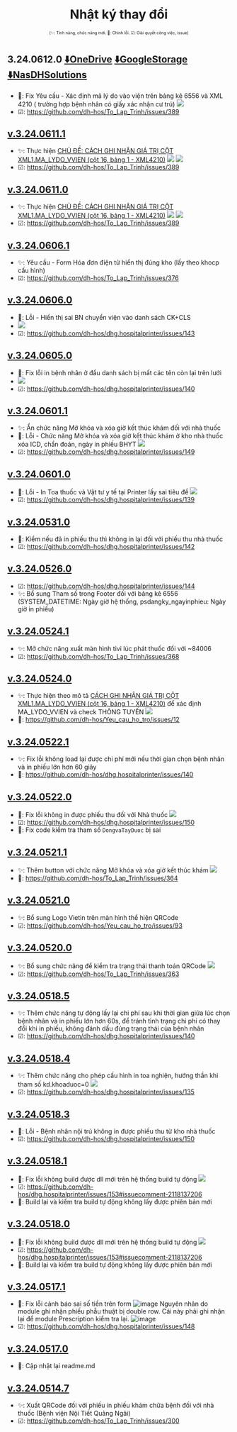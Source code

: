 <div align="center">

# Nhật ký thay đổi</div>

<div align="center" style="font-size:xx-small">(✨: Tính năng, chức năng mới. 🐛: Chỉnh lỗi. ☑: Giải quyết công việc, issue) </div>

#
## 3.24.0612.0 [⬇️OneDrive](https://dh-hos-code.github.io/directTo/?&redirect_url=https%3A%2F%2Fo-dh-007-default-rtdb.asia-southeast1.firebasedatabase.app%2F%2FdirectTo%2FHospitalPrinterexe%2F32406120-OneDrive.json) [⬇️GoogleStorage](https://dh-hos-code.github.io/directTo/?&redirect_url=https%3A%2F%2Fo-dh-007-default-rtdb.asia-southeast1.firebasedatabase.app%2F%2FdirectTo%2FHospitalPrinterexe%2F32406120-GoogleStorage.json) [⬇️NasDHSolutions](https://dh-hos-code.github.io/directTo/?&redirect_url=https%3A%2F%2Fo-dh-007-default-rtdb.asia-southeast1.firebasedatabase.app%2F%2FdirectTo%2FHospitalPrinterexe%2F32406120-NasDHSolutions.json)
- 🐛: Fix Yêu cầu - Xác định mã lý do vào viện trên bảng kê 6556 và XML 4210 ( trường hợp bệnh nhân có giấy xác nhận cư trú) ![](https://i.imgur.com/lJrTENa.png)
- ☑: https://github.com/dh-hos/To_Lap_Trinh/issues/389

## [v.3.24.0611.1]()
- ✨: Thực hiện [CHỦ ĐỀ: CÁCH GHI NHẬN GIÁ TRỊ CỘT XML1.MA_LYDO_VVIEN (cột 16, bảng 1 - XML4210)](https://github.com/dh-hos/Mo-ta-he-thong/blob/main/XML4210/Vinh%20-%20Mo%20ta%20XML4210%20-%20XML1.MA_LYDO_VVIEN.md)
![](https://i.imgur.com/sDpfvF4.png)
![](https://i.imgur.com/eNNVLHF.png)
- ☑: https://github.com/dh-hos/To_Lap_Trinh/issues/389
## [v.3.24.0611.0]()
- ✨: Thực hiện [CHỦ ĐỀ: CÁCH GHI NHẬN GIÁ TRỊ CỘT XML1.MA_LYDO_VVIEN (cột 16, bảng 1 - XML4210)](https://github.com/dh-hos/Mo-ta-he-thong/blob/main/XML4210/Vinh%20-%20Mo%20ta%20XML4210%20-%20XML1.MA_LYDO_VVIEN.md)
![](https://i.imgur.com/BlhPztm.png)
![](https://i.imgur.com/dVtIYn3.png)
- ☑: https://github.com/dh-hos/To_Lap_Trinh/issues/389
## [v.3.24.0606.1]()
- ✨: Yêu cầu - Form Hóa đơn điện tử hiển thị đúng kho (lấy theo khocp cấu hình)
- ☑: https://github.com/dh-hos/To_Lap_Trinh/issues/376

## [v.3.24.0606.0]()
- 🐛: Lỗi - Hiển thị sai BN chuyển viện vào danh sách CK+CLS
- ![](https://i.imgur.com/wugBdE9.gif)
- ☑: https://github.com/dh-hos/dhg.hospitalprinter/issues/143
## [v.3.24.0605.0]()
- 🐛: Fix lỗi in bệnh nhân ở đầu danh sách bị mất các tên còn lại trên lưới
- ![](https://i.imgur.com/wdIGlQn.gif)
- ☑: https://github.com/dh-hos/dhg.hospitalprinter/issues/140
## [v.3.24.0601.1]()
- ✨: Ẩn chức năng Mở khóa và xóa giờ kết thúc khám đối với nhà thuốc
- 🐛: Lỗi - Chức năng Mở khóa và xóa giờ kết thúc khám ở kho nhà thuốc xóa ICD, chẩn đoán, ngày in phiếu BHYT
![](https://i.imgur.com/cZ0pQ9R.png)
- ☑: https://github.com/dh-hos/dhg.hospitalprinter/issues/149
## [v.3.24.0601.0]()
- 🐛: Lỗi - In Toa thuốc và Vật tư y tế tại Printer lấy sai tiêu đề
![](https://i.imgur.com/9obPAFx.png)
- ☑: https://github.com/dh-hos/dhg.hospitalprinter/issues/139
## [v.3.24.0531.0]()
- 🐛: Kiểm nếu đã in phiếu thu thì không in lại đối với phiếu thu nhà thuốc
- ☑: https://github.com/dh-hos/dhg.hospitalprinter/issues/142
## [v.3.24.0526.0]()
- ☑: https://github.com/dh-hos/dhg.hospitalprinter/issues/144
- ✨: Bổ sung Tham số trong Footer đối với bảng kê 6556 (SYSTEM_DATETIME: Ngày giờ hệ thống, psdangky_ngayinphieu: Ngày giờ in phiếu)
## [v.3.24.0524.1]()
- ✨: Mở chức năng xuất màn hình tivi lúc phát thuốc đối với ~84006
- ☑: https://github.com/dh-hos/To_Lap_Trinh/issues/368
## [v.3.24.0524.0]()
- ✨: Thực hiện theo mô tả [CÁCH GHI NHẬN GIÁ TRỊ CỘT XML1.MA_LYDO_VVIEN (cột 16, bảng 1 - XML4210)](https://github.com/dh-hos/Mo-ta-he-thong/blob/main/XML4210/Vinh%20-%20Mo%20ta%20XML4210%20-%20XML1.MA_LYDO_VVIEN.md) để xác định MA_LYDO_VVIEN và check THÔNG TUYẾN
![](https://i.imgur.com/xBKCcAB.png)
- 🐛: https://github.com/dh-hos/Yeu_cau_ho_tro/issues/12
## [v.3.24.0522.1]()
- ✨: Fix lỗi không load lại được chi phí mới nếu thời gian chọn bệnh nhân và in phiếu lớn hơn 60 giây
- 🐛: https://github.com/dh-hos/dhg.hospitalprinter/issues/140
## [v.3.24.0522.0]()
- 🐛: Fix lỗi không in được phiếu thu đối với Nhà thuốc
![](https://i.imgur.com/l7Cmjgf.png)
- ☑: https://github.com/dh-hos/dhg.hospitalprinter/issues/150
- 📕: Fix code kiểm tra tham số `DongvaTayDuoc` bị sai
## [v.3.24.0521.1]()
- ✨: Thêm button với chức năng Mở khóa và xóa giờ kết thúc khám
![](https://i.imgur.com/5larpF1.png)
- 🐛: https://github.com/dh-hos/To_Lap_Trinh/issues/364
## [v.3.24.0521.0]()
- ✨: Bổ sung Logo Vietin trên màn hình thể hiện QRCode
- ☑: https://github.com/dh-hos/Yeu_cau_ho_tro/issues/93
## [v.3.24.0520.0]()
- ✨: Bổ sung chức năng để kiểm tra trạng thái thanh toán QRCode
![](https://i.imgur.com/Fok6cJm.png)
- ☑: https://github.com/dh-hos/To_Lap_Trinh/issues/363
## [v.3.24.0518.5]()
- ✨: Thêm chức năng tự động lấy lại chi phí sau khi thời gian giữa lúc chọn bệnh nhân và in phiếu lớn hơn 60s, để tránh tình trạng chi phí có thay đổi  khi in phiếu, không đánh dấu đúng trạng thái của bệnh nhân
- ☑: https://github.com/dh-hos/dhg.hospitalprinter/issues/140
## [v.3.24.0518.4]()
- ✨: Thêm chức năng cho phép cấu hình in toa nghiện, hướng thần khi tham số kd.khoaduoc=0
![](https://i.imgur.com/i2ydDCH.png)
- ☑: https://github.com/dh-hos/dhg.hospitalprinter/issues/135
## [v.3.24.0518.3]()
- 🐛: Lỗi - Bệnh nhân nội trú không in được phiếu thu từ kho nhà thuốc
- ☑: https://github.com/dh-hos/dhg.hospitalprinter/issues/150
## [v.3.24.0518.1]()
- 🐛: Fix lỗi không build được dll mới trên hệ thống build tự động
![](https://i.imgur.com/EcJSMmr.png)
- ☑: https://github.com/dh-hos/dhg.hospitalprinter/issues/153#issuecomment-2118137206
- 📕: Build lại và kiểm tra build tự động không lấy được phiên bản mới
## [v.3.24.0518.0]()
- 🐛: Fix lỗi không build được dll mới trên hệ thống build tự động
![](https://i.imgur.com/EcJSMmr.png)
- ☑: https://github.com/dh-hos/dhg.hospitalprinter/issues/153#issuecomment-2118137206
- 📕: Build lại và kiểm tra build tự động không lấy được phiên bản mới
## [v.3.24.0517.1]()
- 🐛: Fix lỗi cảnh báo sai số tiền trên form ![image](https://i.imgur.com/JCGGlH0.png)
Nguyên nhân do module ghi nhận phiếu phẫu thuật bị double row. Cái này phải ghi nhận lại để module Prescription kiểm tra lại. ![image](https://i.imgur.com/7ccdrBw.png)
- ☑: https://github.com/dh-hos/dhg.hospitalprinter/issues/148

## [v.3.24.0517.0]()
- 🐛: Cập nhật lại readme.md
## [v.3.24.0514.7]()
- ✨: Xuất QRCode đối với phiếu in phiếu khám chữa bệnh đối với nhà thuốc (Bệnh viện Nội Tiết Quảng Ngãi)
- ☑: https://github.com/dh-hos/To_Lap_Trinh/issues/300

